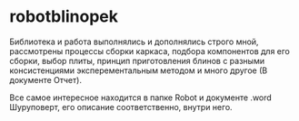 # robotblinopek
Библиотека и работа выполнялись и дополнялись строго мной, 
рассмотрены процессы сборки каркаса, подбора компонентов для его сборки, 
выбор плиты, принцип приготовления блинов с разными консистенциями эксперементальным методом и много другое (В документе Отчет).

Все самое интересное находится в папке Robot и документе .word Шуруповерт, его описание соответственно, внутри него.
